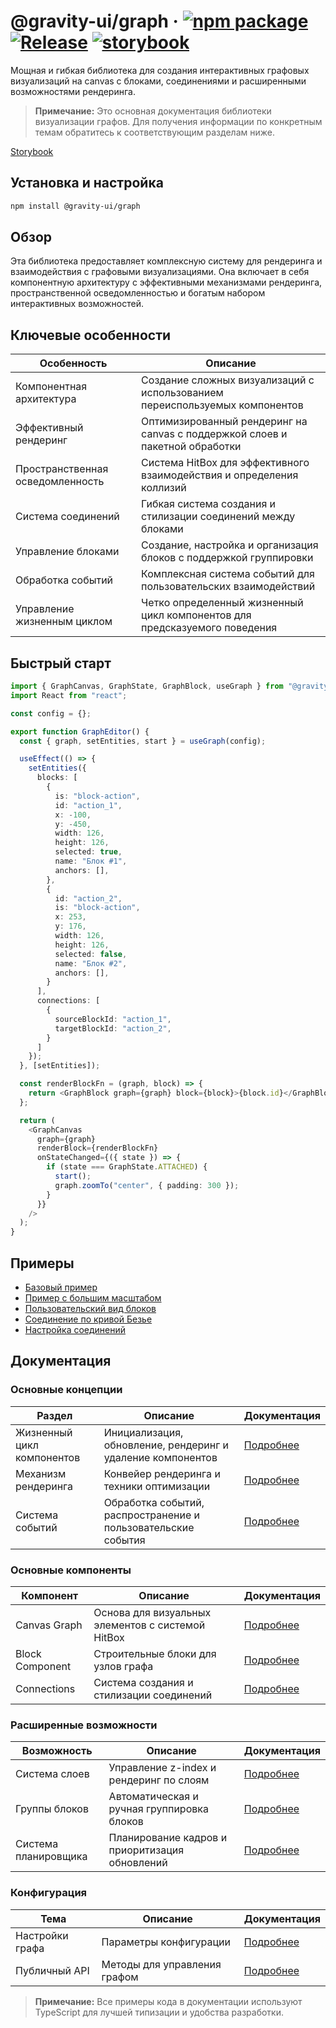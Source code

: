 # @gravity-ui/graph &middot; [![npm package](https://img.shields.io/npm/v/@gravity-ui/graph)](https://www.npmjs.com/package/@gravity-ui/graph) [![Release](https://img.shields.io/github/actions/workflow/status/gravity-ui/graph/release.yml?branch=main&label=Release)](https://github.com/gravity-ui/graph/actions/workflows/release.yml?query=branch:main) [![storybook](https://img.shields.io/badge/Storybook-deployed-ff4685)](https://preview.gravity-ui.com/graph/)

Мощная и гибкая библиотека для создания интерактивных графовых визуализаций на canvas с блоками, соединениями и расширенными возможностями рендеринга.

> **Примечание:** Это основная документация библиотеки визуализации графов. Для получения информации по конкретным темам обратитесь к соответствующим разделам ниже.

[Storybook](https://preview.gravity-ui.com/graph/)

## Установка и настройка

```bash
npm install @gravity-ui/graph
```

## Обзор

Эта библиотека предоставляет комплексную систему для рендеринга и взаимодействия с графовыми визуализациями. Она включает в себя компонентную архитектуру с эффективными механизмами рендеринга, пространственной осведомленностью и богатым набором интерактивных возможностей.

## Ключевые особенности

| Особенность | Описание |
|-------------|-----------|
| Компонентная архитектура | Создание сложных визуализаций с использованием переиспользуемых компонентов |
| Эффективный рендеринг | Оптимизированный рендеринг на canvas с поддержкой слоев и пакетной обработки |
| Пространственная осведомленность | Система HitBox для эффективного взаимодействия и определения коллизий |
| Система соединений | Гибкая система создания и стилизации соединений между блоками |
| Управление блоками | Создание, настройка и организация блоков с поддержкой группировки |
| Обработка событий | Комплексная система событий для пользовательских взаимодействий |
| Управление жизненным циклом | Четко определенный жизненный цикл компонентов для предсказуемого поведения |

## Быстрый старт

```typescript
import { GraphCanvas, GraphState, GraphBlock, useGraph } from "@gravity-ui/graph";
import React from "react";

const config = {};

export function GraphEditor() {
  const { graph, setEntities, start } = useGraph(config);

  useEffect(() => {
    setEntities({
      blocks: [
        {
          is: "block-action",
          id: "action_1",
          x: -100,
          y: -450,
          width: 126,
          height: 126,
          selected: true,
          name: "Блок #1",
          anchors: [],
        },
        {
          id: "action_2",
          is: "block-action",
          x: 253,
          y: 176,
          width: 126,
          height: 126,
          selected: false,
          name: "Блок #2",
          anchors: [],
        }
      ],
      connections: [
        {
          sourceBlockId: "action_1",
          targetBlockId: "action_2",
        }
      ]
    });
  }, [setEntities]);

  const renderBlockFn = (graph, block) => {
    return <GraphBlock graph={graph} block={block}>{block.id}</GraphBlock>;
  };

  return (
    <GraphCanvas
      graph={graph}
      renderBlock={renderBlockFn}
      onStateChanged={({ state }) => {
        if (state === GraphState.ATTACHED) {
          start();
          graph.zoomTo("center", { padding: 300 });
        }
      }}
    />
  );
}
```

## Примеры

- [Базовый пример](https://preview.gravity-ui.com/graph/?path=/story/stories-main-grapheditor--hundred-blocks)
- [Пример с большим масштабом](https://preview.gravity-ui.com/graph/?path=/story/stories-main-grapheditor--five-thousands-blocks)
- [Пользовательский вид блоков](https://preview.gravity-ui.com/graph/?path=/story/stories-main-grapheditor--custom-schematic-block)
- [Соединение по кривой Безье](https://preview.gravity-ui.com/graph/?path=/story/stories-main-grapheditor--one-bezier-connection)
- [Настройка соединений](https://preview.gravity-ui.com/graph/?path=/story/api-updateconnection--default)

## Документация

### Основные концепции

| Раздел | Описание | Документация |
|--------|-----------|--------------|
| Жизненный цикл компонентов | Инициализация, обновление, рендеринг и удаление компонентов | [Подробнее](docs/system/component-lifecycle.md) |
| Механизм рендеринга | Конвейер рендеринга и техники оптимизации | [Подробнее](docs/rendering/rendering-mechanism.md) |
| Система событий | Обработка событий, распространение и пользовательские события | [Подробнее](docs/system/events.md) |

### Основные компоненты

| Компонент | Описание | Документация |
|-----------|-----------|--------------|
| Canvas Graph | Основа для визуальных элементов с системой HitBox | [Подробнее](docs/components/canvas-graph-component.md) |
| Block Component | Строительные блоки для узлов графа | [Подробнее](docs/components/block-component.md) |
| Connections | Система создания и стилизации соединений | [Подробнее](docs/connections/canvas-connection-system.md) |

### Расширенные возможности

| Возможность | Описание | Документация |
|-------------|-----------|--------------|
| Система слоев | Управление z-index и рендеринг по слоям | [Подробнее](docs/rendering/layers.md) |
| Группы блоков | Автоматическая и ручная группировка блоков | [Подробнее](docs/blocks/groups.md) |
| Система планировщика | Планирование кадров и приоритизация обновлений | [Подробнее](docs/system/scheduler-system.md) |

### Конфигурация

| Тема | Описание | Документация |
|------|-----------|--------------|
| Настройки графа | Параметры конфигурации | [Подробнее](docs/system/graph-settings.md) |
| Публичный API | Методы для управления графом | [Подробнее](docs/system/public_api.md) |

> **Примечание:** Все примеры кода в документации используют TypeScript для лучшей типизации и удобства разработки.
